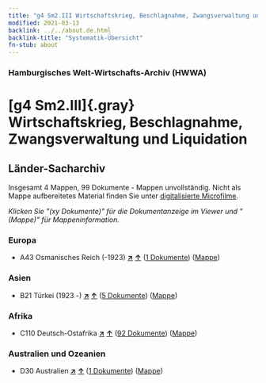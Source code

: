 ```yaml
---
title: "g4 Sm2.III Wirtschaftskrieg, Beschlagnahme, Zwangsverwaltung und Liquidation"
modified: 2021-03-13
backlink: ../../about.de.html
backlink-title: "Systematik-Übersicht"
fn-stub: about
---
```


### Hamburgisches Welt-Wirtschafts-Archiv (HWWA)

# [g4 Sm2.III]{.gray}&#8201; Wirtschaftskrieg, Beschlagnahme, Zwangsverwaltung und Liquidation&#160; 







## Länder-Sacharchiv




Insgesamt 4 Mappen, 99 Dokumente - Mappen unvollständig.
Nicht als Mappe aufbereitetes Material finden Sie unter [digitalisierte Microfilme](/film/h1_sh.de.html).

_Klicken Sie "(xy Dokumente)" für die Dokumentanzeige im Viewer und "(Mappe)" für Mappeninformation._




### Europa

- A43 Osmanisches Reich (-1923) [**&nearr;**](../../../geo/i/141034/about.de.html "Osmanisches Reich (-1923) (alle Mappen)") [**&uarr;**](../../../geo/about.de.html#A43 "Ländersystematik") (<a href="https://pm20.zbw.eu/iiifview/folder/sh/141034,163411" title="über: Osmanisches Reich (-1923) : Wirtschaftskrieg, Beschlagnahme, Zwangsverwaltung und Liquidation" target="_blank">1 Dokumente</a>) ([Mappe](../../../../folder/sh/1410xx/141034/1634xx/163411/about.de.html))

### Asien

- B21 Türkei (1923 -) [**&nearr;**](../../../geo/i/141111/about.de.html "Türkei (1923 -) (alle Mappen)") [**&uarr;**](../../../geo/about.de.html#B21 "Ländersystematik") (<a href="https://pm20.zbw.eu/iiifview/folder/sh/141111,163411" title="über: Türkei (1923 -) : Wirtschaftskrieg, Beschlagnahme, Zwangsverwaltung und Liquidation" target="_blank">5 Dokumente</a>) ([Mappe](../../../../folder/sh/1411xx/141111/1634xx/163411/about.de.html))

### Afrika

- C110 Deutsch-Ostafrika [**&nearr;**](../../../geo/i/141471/about.de.html "Deutsch-Ostafrika (alle Mappen)") [**&uarr;**](../../../geo/about.de.html#C110 "Ländersystematik") (<a href="https://pm20.zbw.eu/iiifview/folder/sh/141471,163411" title="über: Deutsch-Ostafrika : Wirtschaftskrieg, Beschlagnahme, Zwangsverwaltung und Liquidation" target="_blank">92 Dokumente</a>) ([Mappe](../../../../folder/sh/1414xx/141471/1634xx/163411/about.de.html))

### Australien und Ozeanien

- D30 Australien [**&nearr;**](../../../geo/i/141621/about.de.html "Australien (alle Mappen)") [**&uarr;**](../../../geo/about.de.html#D30 "Ländersystematik") (<a href="https://pm20.zbw.eu/iiifview/folder/sh/141621,163411" title="über: Australien : Wirtschaftskrieg, Beschlagnahme, Zwangsverwaltung und Liquidation" target="_blank">1 Dokumente</a>) ([Mappe](../../../../folder/sh/1416xx/141621/1634xx/163411/about.de.html))








